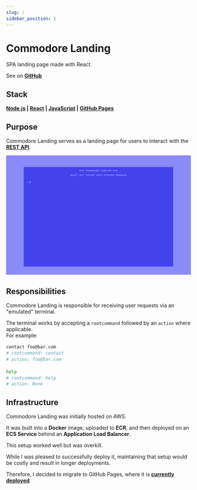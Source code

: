 ```yaml
---
slug: /
sidebar_position: 1
---
```


# Commodore Landing

SPA landing page made with React.

See on **[GitHub](https://github.com/itsadeadh2/commodore-landing)**

## Stack

**[Node.js](https://nodejs.org/pt) | [React](https://react.dev/) | [JavaScript](https://developer.mozilla.org/pt-BR/docs/Web/JavaScript) | [GitHub Pages](https://pages.github.com/)**

## Purpose

Commodore Landing serves as a landing page for users to interact with the **[REST API](./API.md)**.

![commodore landing](./img/commodore_landing.gif)

## Responsibilities

Commodore Landing is responsible for receiving user requests via an "emulated" terminal.

The terminal works by accepting a `rootcommand` followed by an `action` where applicable.  
For example:
```sh
contact foo@bar.com
# rootcommand: contact
# action: foo@bar.com

help
# rootcommand: help
# action: None
```

## Infrastructure

Commodore Landing was initially hosted on AWS.

It was built into a **Docker** image, uploaded to **ECR**, and then deployed on an **ECS Service** behind an **Application Load Balancer**.

This setup worked well but was overkill.

While I was pleased to successfully deploy it, maintaining that setup would be costly and result in longer deployments.

Therefore, I decided to migrate to GitHub Pages, where it is **[currently deployed](https://itsadeadh2.github.io/commodore-landing/)**.
